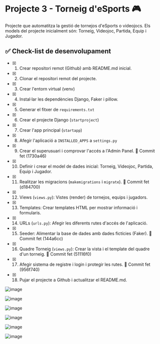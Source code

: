 # Projecte 3 - Torneig d'eSports 🎮 

Projecte que automatitza la gestió de tornejos d'eSports o videojocs.
Els models del projecte inicialment són: Torneig, Videojoc, Partida, Equip i Jugador.

## ✅ Check-list de desenvolupament

- [X] 1. Crear repositori remot (Github) amb README.md inicial.
- [X] 2. Clonar el repositori remot del projecte.
- [X] 3. Crear l'entorn virtual (venv)
- [X] 4. Instal·lar les dependències Django, Faker i pillow.
- [X] 5. Generar el fitxer de ```requirements.txt```
- [X] 6. Crear el projecte Django (```startproject```)
- [X] 7. Crear l'app principal (```startapp```)
- [X] 8. Afegir l'aplicació a ```INSTALLED_APPS``` a ```settings.py```
- [X] 9. Crear el superusuari i comprovar l'accés a l'Admin Panel. 💾 Commit fet (1730a46)
- [X] 10. Definir i crear el model de dades inicial: Torneig, Videojoc, Partida, Equip i Jugador.
- [X] 11. Realitzar les migracions (```makemigrations``` i ```migrate```). 💾 Commit fet (d184700)
- [X] 12. Views (```views.py```): Vistes (render) de tornejos, equips i jugadors.
- [X] 13. Templates: Crear templates HTML per mostrar informació i formularis.
- [X] 14. URLs (```urls.py```):  Afegir les diferents rutes d'accés de l'aplicació.
- [X] 15. Seeder: Alimentar la base de dades amb dades fictícies (Faker). 💾 Commit fet (144a6cc)
- [X] 16. Quadre Torneig (```views.py```): Crear la vista i el template del quadre d'un torneig. 💾 Commit fet (51116f0)
- [X] 17. Afegir sistema de registre i login i protegir les rutes. 💾 Commit fet (956f740)
- [X] 18. Pujar el projecte a Github i actualitzar el README.md.

![image](https://github.com/user-attachments/assets/4f1f1d61-7751-459d-9474-b006f76334bb)

![image](https://github.com/user-attachments/assets/8692839c-683a-4d56-be4d-421de8b768ea)

![image](https://github.com/user-attachments/assets/32c204cd-770a-4c23-a022-85c1126352a1)

![image](https://github.com/user-attachments/assets/2dab77ea-ca33-4193-94f6-01c1f9c688ab)

![image](https://github.com/user-attachments/assets/f0422536-e042-4889-8252-128d9812c75f)

![image](https://github.com/user-attachments/assets/3285e85e-5611-4072-90bb-9cffb535045f)
